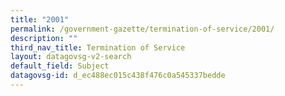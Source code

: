```yaml
---
title: "2001"
permalink: /government-gazette/termination-of-service/2001/
description: ""
third_nav_title: Termination of Service
layout: datagovsg-v2-search
default_field: Subject
datagovsg-id: d_ec488ec015c438f476c0a545337bedde
---
```

